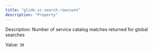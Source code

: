 ```yaml
---
title: "glide.sc.search.rowcount"
description: "Property"
---
```


Description: Number of service catalog matches returned for global searches

Value: `30`